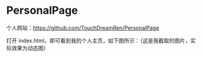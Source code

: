 # PersonalPage
个人网站：https://github.com/TouchDreamRen/PersonalPage

打开 index.html，即可看到我的个人主页，如下图所示：（这是我截取的图片，实际效果为动态图）
